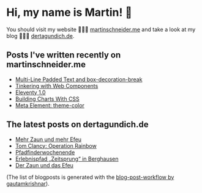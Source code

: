 # Hi, my name is Martin! 👋 
You should visit my website 👨🏼‍💻  [martinschneider.me](https://martinschneider.me) and take a look at my blog 🤷🏼‍♂️ [dertagundich.de](https://www.dertagundich.de).

## Posts I've written recently on martinschneider.me
<!-- MSME-POST-LIST:START -->
- [Multi-Line Padded Text and box-decoration-break](https://martinschneider.me/articles/multi-line-padded-text-and-box-decoration-break/)
- [Tinkering with Web Components](https://martinschneider.me/articles/tinkering-with-web-components/)
- [Eleventy 1.0](https://martinschneider.me/articles/eleventy-1-0/)
- [Building Charts With CSS](https://martinschneider.me/articles/building-charts-with-css/)
- [Meta Element: theme-color](https://martinschneider.me/articles/meta-element-theme-color/)
<!-- MSME-POST-LIST:END -->

## The latest posts on dertagundich.de
<!-- DTUI-POST-LIST:START -->
- [Mehr Zaun und mehr Efeu](https://www.dertagundich.de/2022/11/27/mehr-zaun-und-mehr-efeu/)
- [Tom Clancy: Operation Rainbow](https://www.dertagundich.de/2022/11/20/tom-clancy-operation-rainbow/)
- [Pfadfinderwochenende](https://www.dertagundich.de/2022/11/13/pfadfinderwochenende/)
- [Erlebnispfad „Zeitsprung“ in Berghausen](https://www.dertagundich.de/2022/11/06/erlebnispfad-zeitsprung-in-berghausen/)
- [Der Zaun und das Efeu](https://www.dertagundich.de/2022/10/30/der-zaun-und-das-efeu/)
<!-- DTUI-POST-LIST:END -->

(The list of blogposts is generated with the [blog-post-workflow by gautamkrishnar](https://github.com/gautamkrishnar/blog-post-workflow)).

